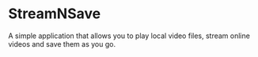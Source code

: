 # StreamNSave
A simple application that allows you to play local video files, stream online videos and save them as you go.
